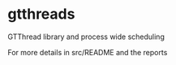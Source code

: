 gtthreads
=========

GTThread library and process wide scheduling

For more details in src/README and the reports
